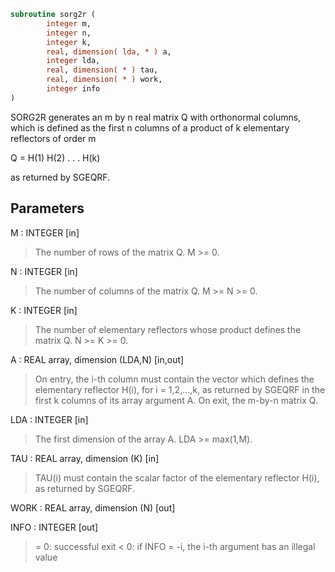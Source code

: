 ```fortran
subroutine sorg2r (
        integer m,
        integer n,
        integer k,
        real, dimension( lda, * ) a,
        integer lda,
        real, dimension( * ) tau,
        real, dimension( * ) work,
        integer info
)
```

SORG2R generates an m by n real matrix Q with orthonormal columns,
which is defined as the first n columns of a product of k elementary
reflectors of order m

Q  =  H(1) H(2) . . . H(k)

as returned by SGEQRF.

## Parameters
M : INTEGER [in]
> The number of rows of the matrix Q. M >= 0.

N : INTEGER [in]
> The number of columns of the matrix Q. M >= N >= 0.

K : INTEGER [in]
> The number of elementary reflectors whose product defines the
> matrix Q. N >= K >= 0.

A : REAL array, dimension (LDA,N) [in,out]
> On entry, the i-th column must contain the vector which
> defines the elementary reflector H(i), for i = 1,2,...,k, as
> returned by SGEQRF in the first k columns of its array
> argument A.
> On exit, the m-by-n matrix Q.

LDA : INTEGER [in]
> The first dimension of the array A. LDA >= max(1,M).

TAU : REAL array, dimension (K) [in]
> TAU(i) must contain the scalar factor of the elementary
> reflector H(i), as returned by SGEQRF.

WORK : REAL array, dimension (N) [out]

INFO : INTEGER [out]
> = 0: successful exit
> < 0: if INFO = -i, the i-th argument has an illegal value
